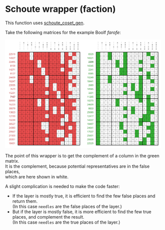 # Schoute wrapper (faction)

This function uses [schoute_coset_gen](../../../../../../a/schoute_coset_gen).

Take the following matrices for the example Boolf _farofe_:

<a href="https://commons.wikimedia.org/wiki/File:Faction_of_Zhe_8329.svg">
    <img src="../../faction_minrep/_img/Faction_of_Zhe_8329.svg" width="1005px">
</a>

The point of this wrapper is to get the complement of a column in the green matrix.<br>
It is the complement, because potential representatives are in the false places,<br>
which are here shown in white.

A slight complication is needed to make the code faster:

* If the layer is mostly true, it is efficient to find the few false places and return them.<br>
  (In this case `needles` are the false places of the layer.)
* But if the layer is mostly false, it is more efficient to find the few true places, and complement the result.<br>
  (In this case `needles` are the true places of the layer.)
